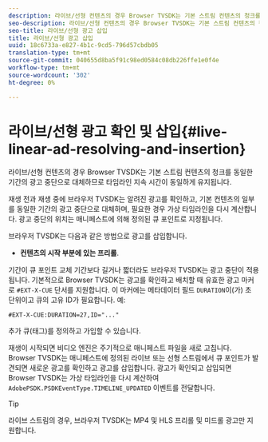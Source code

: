 ```yaml
---
description: 라이브/선형 컨텐츠의 경우 Browser TVSDK는 기본 스트림 컨텐츠의 청크를 동일한 기간의 광고 중단으로 대체하므로 타임라인 지속 시간이 동일하게 유지됩니다.
seo-description: 라이브/선형 컨텐츠의 경우 Browser TVSDK는 기본 스트림 컨텐츠의 청크를 동일한 기간의 광고 중단으로 대체하므로 타임라인 지속 시간이 동일하게 유지됩니다.
seo-title: 라이브/선형 광고 삽입
title: 라이브/선형 광고 삽입
uuid: 18c6733a-e827-4b1c-9cd5-796d57cbdb05
translation-type: tm+mt
source-git-commit: 040655d8ba5f91c98ed0584c08db226ffe1e0f4e
workflow-type: tm+mt
source-wordcount: '302'
ht-degree: 0%

---
```



# 라이브/선형 광고 확인 및 삽입{#live-linear-ad-resolving-and-insertion}

라이브/선형 컨텐츠의 경우 Browser TVSDK는 기본 스트림 컨텐츠의 청크를 동일한 기간의 광고 중단으로 대체하므로 타임라인 지속 시간이 동일하게 유지됩니다.

재생 전과 재생 중에 브라우저 TVSDK는 알려진 광고를 확인하고, 기본 컨텐츠의 일부를 동일한 기간의 광고 중단으로 대체하며, 필요한 경우 가상 타임라인을 다시 계산합니다. 광고 중단의 위치는 매니페스트에 의해 정의된 큐 포인트로 지정됩니다.

브라우저 TVSDK는 다음과 같은 방법으로 광고를 삽입합니다.

* **컨텐츠의 시작 부분에 있는 프리롤**.

기간이 큐 포인트 교체 기간보다 길거나 짧더라도 브라우저 TVSDK는 광고 중단이 적용됩니다. 기본적으로 Browser TVSDK는 광고를 확인하고 배치할 때 유효한 광고 마커로 `#EXT-X-CUE` 단서를 지원합니다. 이 마커에는 메타데이터 필드 `DURATION`이(가) 초 단위이고 큐의 고유 ID가 필요합니다. 예:

```
#EXT-X-CUE:DURATION=27,ID="..."
```

추가 큐(태그)를 정의하고 가입할 수 있습니다.

재생이 시작되면 비디오 엔진은 주기적으로 매니페스트 파일을 새로 고칩니다. Browser TVSDK는 매니페스트에 정의된 라이브 또는 선형 스트림에서 큐 포인트가 발견되면 새로운 광고를 확인하고 광고를 삽입합니다. 광고가 확인되고 삽입되면 Browser TVSDK는 가상 타임라인을 다시 계산하여 `AdobePSDK.PSDKEventType.TIMELINE_UPDATED` 이벤트를 전달합니다.

>[!TIP]
>
>라이브 스트림의 경우, 브라우저 TVSDK는 MP4 및 HLS 프리롤 및 미드롤 광고만 지원합니다.

